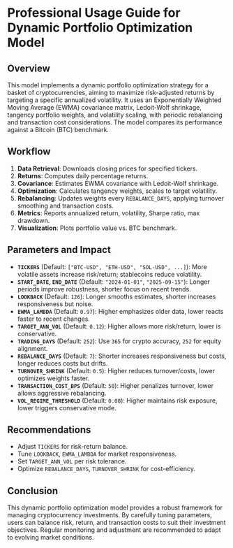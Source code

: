 # Professional Usage Guide for Dynamic Portfolio Optimization Model

## Overview
This model implements a dynamic portfolio optimization strategy for a basket of cryptocurrencies, aiming to maximize risk-adjusted returns by targeting a specific annualized volatility. It uses an Exponentially Weighted Moving Average (EWMA) covariance matrix, Ledoit-Wolf shrinkage, tangency portfolio weights, and volatility scaling, with periodic rebalancing and transaction cost considerations. The model compares its performance against a Bitcoin (BTC) benchmark.


## Workflow
1. **Data Retrieval**: Downloads closing prices for specified tickers.
2. **Returns**: Computes daily percentage returns.
3. **Covariance**: Estimates EWMA covariance with Ledoit-Wolf shrinkage.
4. **Optimization**: Calculates tangency weights, scales to target volatility.
5. **Rebalancing**: Updates weights every `REBALANCE_DAYS`, applying turnover smoothing and transaction costs.
6. **Metrics**: Reports annualized return, volatility, Sharpe ratio, max drawdown.
7. **Visualization**: Plots portfolio value vs. BTC benchmark.

## Parameters and Impact
- **`TICKERS`** (Default: `["BTC-USD", "ETH-USD", "SOL-USD", ...]`): More volatile assets increase risk/return; stablecoins reduce volatility.
- **`START_DATE`, `END_DATE`** (Default: `"2024-01-01"`, `"2025-09-15"`): Longer periods improve robustness, shorter focus on recent trends.
- **`LOOKBACK`** (Default: `126`): Longer smooths estimates, shorter increases responsiveness but noise.
- **`EWMA_LAMBDA`** (Default: `0.97`): Higher emphasizes older data, lower reacts faster to recent changes.
- **`TARGET_ANN_VOL`** (Default: `0.12`): Higher allows more risk/return, lower is conservative.
- **`TRADING_DAYS`** (Default: `252`): Use `365` for crypto accuracy, `252` for equity alignment.
- **`REBALANCE_DAYS`** (Default: `7`): Shorter increases responsiveness but costs, longer reduces costs but drifts.
- **`TURNOVER_SHRINK`** (Default: `0.5`): Higher reduces turnover/costs, lower optimizes weights faster.
- **`TRANSACTION_COST_BPS`** (Default: `50`): Higher penalizes turnover, lower allows aggressive rebalancing.
- **`VOL_REGIME_THRESHOLD`** (Default: `0.08`): Higher maintains risk exposure, lower triggers conservative mode.

## Recommendations
- Adjust `TICKERS` for risk-return balance.
- Tune `LOOKBACK`, `EWMA_LAMBDA` for market responsiveness.
- Set `TARGET_ANN_VOL` per risk tolerance.
- Optimize `REBALANCE_DAYS`, `TURNOVER_SHRINK` for cost-efficiency.


## Conclusion
This dynamic portfolio optimization model provides a robust framework for managing cryptocurrency investments. By carefully tuning parameters, users can balance risk, return, and transaction costs to suit their investment objectives. Regular monitoring and adjustment are recommended to adapt to evolving market conditions.
